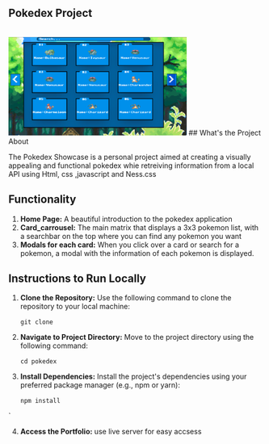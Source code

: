 <article class="markdown-body entry-content container-lg" itemprop="text"><h1 tabindex="-1" dir="auto">

<h1>Pokedex Project</h1>
<br>
<img src='previews/preview2.png' style="width:70%;">
## What's the Project About

The Pokedex Showcase is a personal project aimed at creating a visually appealing and functional pokedex whie retreiving information from a local API using Html, css ,javascript and Ness.css

## Functionality

1. **Home Page:** A beautiful introduction to the pokedex application
2. **Card_carrousel:** The main matrix that displays a 3x3 pokemon list, with a searchbar on the top where you can find any pokemon you want
3. **Modals for each card:** When you click over a card or search for a pokemon, a modal with the information of each pokemon is displayed.

## Instructions to Run Locally

1. **Clone the Repository:** Use the following command to clone the repository to your local machine:
   ```
   git clone
   ```

2. **Navigate to Project Directory:** Move to the project directory using the following command:
   ```
   cd pokedex
   ```

3. **Install Dependencies:** Install the project's dependencies using your preferred package manager (e.g., npm or yarn):
   ```
   npm install
   ```
`
</article>

4. **Access the Portfolio:**  use live server for easy accsess
